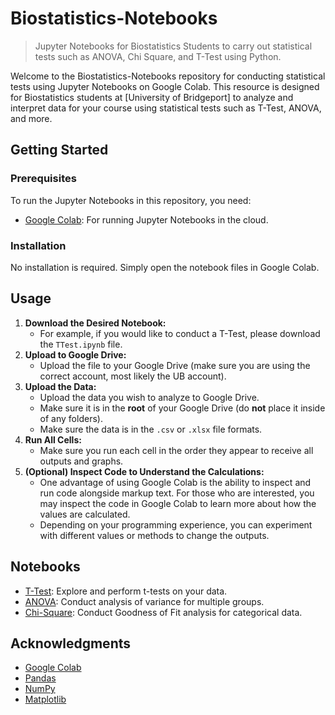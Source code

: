 # Biostatistics-Notebooks
> Jupyter Notebooks for Biostatistics Students to carry out statistical tests such as ANOVA, Chi Square, and T-Test using Python.

Welcome to the Biostatistics-Notebooks repository for conducting statistical tests using Jupyter Notebooks on Google Colab. This resource is designed for Biostatistics students at [University of Bridgeport] to analyze and interpret data for your course using statistical tests such as T-Test, ANOVA, and more.

## Getting Started

### Prerequisites

To run the Jupyter Notebooks in this repository, you need:

- [Google Colab](https://colab.research.google.com/): For running Jupyter Notebooks in the cloud.

### Installation

No installation is required. Simply open the notebook files in Google Colab.

## Usage

1. **Download the Desired Notebook:**
   - For example, if you would like to conduct a T-Test, please download the `TTest.ipynb` file.
3. **Upload to Google Drive:**
   - Upload the file to your Google Drive (make sure you are using the correct account, most likely the UB account).
4. **Upload the Data:**
   - Upload the data you wish to analyze to Google Drive.
   - Make sure it is in the **root** of your Google Drive (do **not** place it inside of any folders).
   - Make sure the data is in the `.csv` or `.xlsx` file formats.
5. **Run All Cells:**
   - Make sure you run each cell in the order they appear to receive all outputs and graphs.
6. **(Optional) Inspect Code to Understand the Calculations:**
   - One advantage of using Google Colab is the ability to inspect and run code alongside markup text. For those who are interested, you may inspect the code in Google Colab to learn more about how the values are calculated.
   - Depending on your programming experience, you can experiment with different values or methods to change the outputs.

## Notebooks

- [T-Test](./T-Test.ipynb): Explore and perform t-tests on your data.
- [ANOVA](./ANOVA.ipynb): Conduct analysis of variance for multiple groups.
- [Chi-Square](./ChiSquare.ipynb): Conduct Goodness of Fit analysis for categorical data.

## Acknowledgments

- [Google Colab](https://colab.research.google.com/)
- [Pandas](https://pandas.pydata.org/)
- [NumPy](https://numpy.org/)
- [Matplotlib](https://matplotlib.org/)
